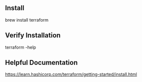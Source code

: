 ## Install
brew install terraform

## Verify Installation
terraform -help

## Helpful Documentation
https://learn.hashicorp.com/terraform/getting-started/install.html
